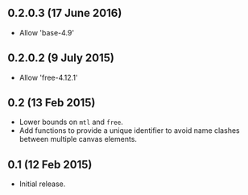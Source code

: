 0.2.0.3 (17 June 2016)
---------------------

- Allow 'base-4.9'

0.2.0.2 (9 July 2015)
---------------------

- Allow 'free-4.12.1'

0.2 (13 Feb 2015)
-----------------

- Lower bounds on `mtl` and `free`.
- Add functions to provide a unique identifier to avoid name
  clashes between multiple canvas elements.

0.1 (12 Feb 2015)
-----------------

- Initial release.
